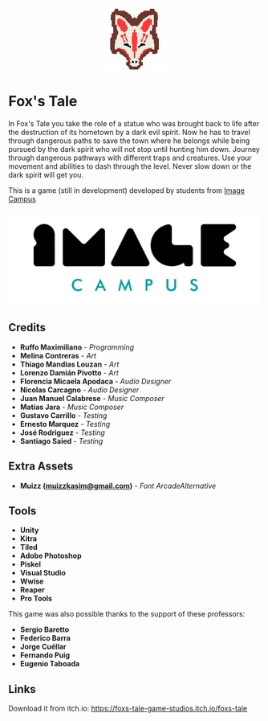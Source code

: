 <p align="center">
<img src="logo.png" alt="Fox's Tale"/>
</p>

# Fox's Tale

In Fox's Tale you take the role of a statue who was brought back to life after the destruction of its hometown by a dark evil spirit. Now he has to travel through dangerous paths to save the town where he belongs while being pursued by the dark spirit who will not stop until hunting him down.
Journey through dangerous pathways with different traps and creatures.
Use your movement and abilities to dash through the level.
Never slow down or the dark spirit will get you.

This is a game (still in development) developed by students from <a href="https://www.imagecampus.edu.ar/">Image Campus</a>

<p align="center">
  <a href="https://www.imagecampus.edu.ar/">
    <img src="logo-image-campus.png" alt="Image Campus"/>
  </a> 
</p>


## Credits

- **Ruffo Maximiliano** - *Programming*
- **Melina Contreras** - *Art*
- **Thiago Mandias Louzan** - *Art*
- **Lorenzo Damián Pivotto** - *Art*
- **Florencia Micaela Apodaca** - *Audio Designer*
- **Nicolas Carcagno** - *Audio Designer*
- **Juan Manuel Calabrese** - *Music Composer*
- **Matías Jara** - *Music Composer*
- **Gustavo Carrillo** - *Testing*
- **Ernesto Marquez** - *Testing*
- **José Rodriguez** - *Testing*
- **Santiago Saied** - *Testing*

## Extra Assets
- **Muizz (muizzkasim@gmail.com)** - *Font ArcadeAlternative*

## Tools
- **Unity**
- **Kitra**
- **Tiled**
- **Adobe Photoshop**
- **Piskel**
- **Visual Studio**
- **Wwise**
- **Reaper**
- **Pro Tools**

This game was also possible thanks to the support of these professors:

- **Sergio Baretto**
- **Federico Barra**
- **Jorge Cuéllar**
- **Fernando Puig**
- **Eugenio Taboada**


## Links

Download it from itch.io: https://foxs-tale-game-studios.itch.io/foxs-tale
